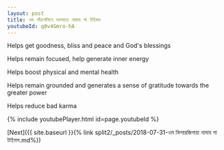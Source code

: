```yaml
---
layout: post
title: ওম গাঁঢাপলিনে ভাগবতে নামায গা টাইমস
youtubeId: q0v4Gmro-hA
---
```

 
 
Helps get goodness, bliss and peace and God's blessings
 
Helps remain focused, help generate inner energy 
 
Helps boost physical and mental health 
 
Helps remain grounded and generates a sense of gratitude towards the greater power 
 
Helps reduce bad karma
 
 
 
 


{% include youtubePlayer.html id=page.youtubeId %}
 
[Next]({{ site.baseurl }}{% link  split2/_posts/2018-07-31-ওম ভিসারজিগায়া নামায গা টাইমস.md%})
 
